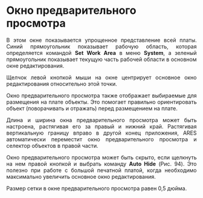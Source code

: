 # Окно предварительного просмотра

<div style="text-align:justify;">
	<p>В этом окне показывается упрощенное представление всей платы. Синий прямоугольник показывает рабочую область, которая определяется командой <strong>Set Work Area</strong> в меню <strong>System</strong>, а зеленый прямоугольник показывает текущую часть рабочей области в основном окне редактирования.</p>
	<p>Щелчок левой кнопкой мыши на окне центрирует основное окно редактирования относительно этой точки.</p>
	<p>Окно предварительного просмотра также отображает выбираемые для размещения на плате объекты. Это помогает правильно ориентировать объект (поворачивать и отражать) перед размещением на плате.</p>
	<p>Длина и ширина окна предварительного просмотра может быть настроена, растягивая его за правый и нижний край. Растягивая вертикальную границу вправо в другой конец приложения, ARES автоматически переместит окно предварительного просмотра и селектор объектов в правой части.</p>
	<p>Окно предварительного просмотра может быть скрыто, если щелкнуть на нем правой кнопкой и выбрать команду <strong>Auto Hide</strong> (Рис. 94). Это полезно при работе с большой печатной платой, когда необходимо максимально увеличить основное окно редактирования.</p>
	<p>Размер сетки в окне предварительного просмотра равен 0,5 дюйма.</p>
</div>